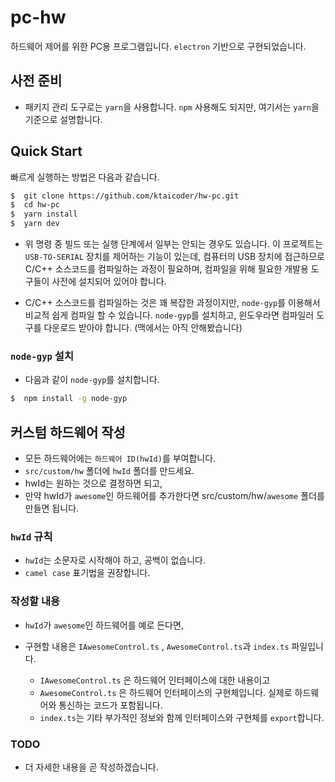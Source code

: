 # pc-hw

하드웨어 제어를 위한 PC용 프로그램입니다. `electron` 기반으로 구현되었습니다.

## 사전 준비

-   패키지 관리 도구로는 `yarn`을 사용합니다. `npm` 사용해도 되지만, 여기서는 `yarn`을 기준으로 설명합니다.

## Quick Start

빠르게 실행하는 방법은 다음과 같습니다.

```sh
$  git clone https://github.com/ktaicoder/hw-pc.git
$  cd hw-pc
$  yarn install
$  yarn dev
```

-   위 명령 중 빌드 또는 실행 단계에서 일부는 안되는 경우도 있습니다. 이 프로젝트는 `USB-TO-SERIAL` 장치를 제어하는 기능이 있는데, 컴퓨터의 USB 장치에 접근하므로 C/C++ 소스코드를 컴파일하는 과정이 필요하며, 컴파일을 위해 필요한 개발용 도구들이 사전에 설치되어 있어야 합니다.

-   C/C++ 소스코드를 컴파일하는 것은 꽤 복잡한 과정이지만, `node-gyp`를 이용해서 비교적 쉽게 컴파일 할 수 있습니다. `node-gyp`를 설치하고, 윈도우라면 컴파일러 도구를 다운로드 받아야 합니다. (맥에서는 아직 안해봤습니다)

### `node-gyp` 설치

-   다음과 같이 `node-gyp`를 설치합니다.

```bash
$  npm install -g node-gyp
```

## 커스텀 하드웨어 작성

-  모든 하드웨어에는 `하드웨어 ID(hwId)`를 부여합니다.
-  `src/custom/hw` 폴더에 `hwId` 폴더를 만드세요. 
- hwId는 원하는 것으로 결정하면 되고, 
- 만약 hwId가 `awesome`인 하드웨어를 추가한다면 src/custom/hw/`awesome` 폴더를 만들면 됩니다.

### `hwId` 규칙
- `hwId`는 소문자로 시작해야 하고, 공백이 없습니다.
- `camel case` 표기법을 권장합니다.

### 작성할 내용

- `hwId`가 `awesome`인 하드웨어를 예로 든다면,

- 구현할 내용은  `IAwesomeControl.ts` , `AwesomeControl.ts`과 `index.ts` 파일입니다.
    - `IAwesomeControl.ts` 은 하드웨어 인터페이스에 대한 내용이고
    - `AwesomeControl.ts` 은 하드웨어 인터페이스의 구현체입니다. 실제로 하드웨어와 통신하는 코드가 포함됩니다.
    - `index.ts`는 기타 부가적인 정보와 함께 인터페이스와 구현체를 `export`합니다.

### TODO 
- 더 자세한 내용을 곧 작성하겠습니다.